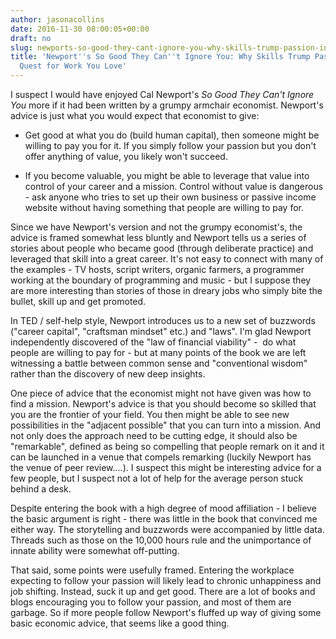 ```yaml
---
author: jasonacollins
date: 2016-11-30 08:00:05+00:00
draft: no
slug: newports-so-good-they-cant-ignore-you-why-skills-trump-passion-in-the-quest-for-work-you-love
title: 'Newport''s So Good They Can''t Ignore You: Why Skills Trump Passion in the
  Quest for Work You Love'
---
```


I suspect I would have enjoyed Cal Newport's *So Good They Can't Ignore You* more if it had been written by a grumpy armchair economist. Newport's advice is just what you would expect that economist to give:

* Get good at what you do (build human capital), then someone might be willing to pay you for it. If you simply follow your passion but you don't offer anything of value, you likely won't succeed.

* If you become valuable, you might be able to leverage that value into control of your career and a mission. Control without value is dangerous - ask anyone who tries to set up their own business or passive income website without having something that people are willing to pay for.

Since we have Newport's version and not the grumpy economist's, the advice is framed somewhat less bluntly and Newport tells us a series of stories about people who became good (through deliberate practice) and leveraged that skill into a great career. It's not easy to connect with many of the examples - TV hosts, script writers, organic farmers, a programmer working at the boundary of programming and music - but I suppose they are more interesting than stories of those in dreary jobs who simply bite the bullet, skill up and get promoted.

In TED / self-help style, Newport introduces us to a new set of buzzwords ("career capital", "craftsman mindset" etc.) and "laws". I'm glad Newport independently discovered of the "law of financial viability" -  do what people are willing to pay for - but at many points of the book we are left witnessing a battle between common sense and "conventional wisdom" rather than the discovery of new deep insights.

One piece of advice that the economist might not have given was how to find a mission. Newport's advice is that you should become so skilled that you are the frontier of your field. You then might be able to see new possibilities in the "adjacent possible" that you can turn into a mission. And not only does the approach need to be cutting edge, it should also be "remarkable", defined as being so compelling that people remark on it and it can be launched in a venue that compels remarking (luckily Newport has the venue of peer review....). I suspect this might be interesting advice for a few people, but I suspect not a lot of help for the average person stuck behind a desk.

Despite entering the book with a high degree of mood affiliation - I believe the basic argument is right - there was little in the book that convinced me either way. The storytelling and buzzwords were accompanied by little data. Threads such as those on the 10,000 hours rule and the unimportance of innate ability were somewhat off-putting.

That said, some points were usefully framed. Entering the workplace expecting to follow your passion will likely lead to chronic unhappiness and job shifting. Instead, suck it up and get good. There are a lot of books and blogs encouraging you to follow your passion, and most of them are garbage. So if more people follow Newport's fluffed up way of giving some basic economic advice, that seems like a good thing.
